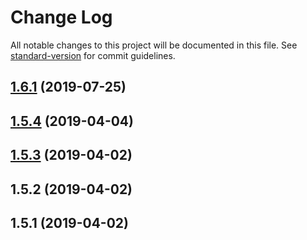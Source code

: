 # Change Log

All notable changes to this project will be documented in this file. See [standard-version](https://github.com/conventional-changelog/standard-version) for commit guidelines.

<a name="1.6.1"></a>
## [1.6.1](https://github.com/florisporro/holographics/compare/v1.5.4...v1.6.1) (2019-07-25)



<a name="1.5.4"></a>
## [1.5.4](https://github.com/florisporro/holographics/compare/v1.5.3...v1.5.4) (2019-04-04)



<a name="1.5.3"></a>
## [1.5.3](https://github.com/florisporro/holographics/compare/v1.5.2...v1.5.3) (2019-04-02)



<a name="1.5.2"></a>
## 1.5.2 (2019-04-02)



<a name="1.5.1"></a>
## 1.5.1 (2019-04-02)
